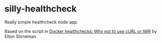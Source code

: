 # silly-healthcheck
Really simple healthcheck node app.

Based on the script in [Docker healthchecks: Why not to use cURL or IWR](https://blog.sixeyed.com/docker-healthchecks-why-not-to-use-curl-or-iwr) by Elton Stoneman.
